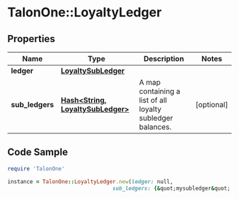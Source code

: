 # TalonOne::LoyaltyLedger

## Properties

Name | Type | Description | Notes
------------ | ------------- | ------------- | -------------
**ledger** | [**LoyaltySubLedger**](LoyaltySubLedger.md) |  | 
**sub_ledgers** | [**Hash&lt;String, LoyaltySubLedger&gt;**](LoyaltySubLedger.md) | A map containing a list of all loyalty subledger balances. | [optional] 

## Code Sample

```ruby
require 'TalonOne'

instance = TalonOne::LoyaltyLedger.new(ledger: null,
                                 sub_ledgers: {&quot;mysubledger&quot;:{&quot;total&quot;:0,&quot;totalActivePoints&quot;:286,&quot;totalPendingPoints&quot;:50,&quot;totalSpentPoints&quot;:150,&quot;totalExpiredPoints&quot;:25}})
```


